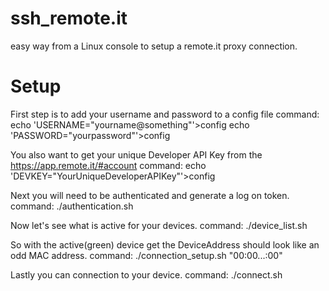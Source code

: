 # ssh_remote.it
easy way from a Linux console to setup a remote.it proxy connection.

# Setup

First step is to add your username and password to a config file
command:
echo 'USERNAME="yourname@something"'>config
echo 'PASSWORD="yourpassword"'>config

You also want to get your unique Developer API Key from the https://app.remote.it/#account
command:
echo 'DEVKEY="YourUniqueDeveloperAPIKey"'>config

Next you will need to be authenticated and generate a log on token.
command:
./authentication.sh

Now let's see what is active for your devices. 
command:
./device_list.sh

So with the active(green) device get the DeviceAddress should look like an odd MAC address.
command:
./connection_setup.sh "00:00...:00"

Lastly you can connection to your device.
command:
./connect.sh
